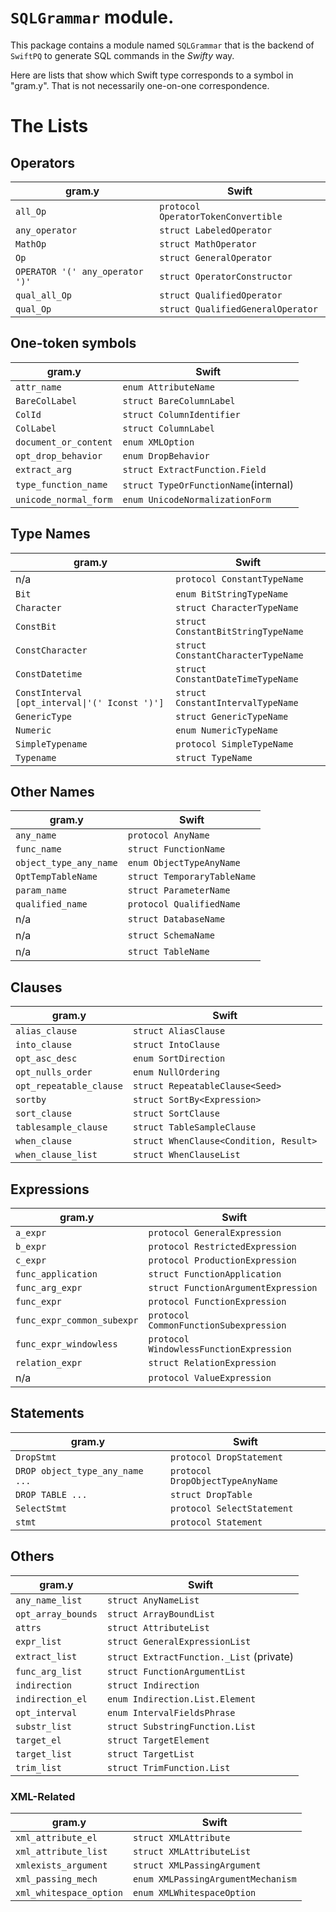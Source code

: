# `SQLGrammar` module.

This package contains a module named `SQLGrammar` that is the backend of `SwiftPQ` to generate SQL commands in the *Swifty* way.

Here are lists that show which Swift type corresponds to a symbol in "gram.y". That is not necessarily one-on-one correspondence.

# The Lists

## Operators

| gram.y                          | Swift                                 |
|---------------------------------|---------------------------------------|
| `all_Op`                        | `protocol OperatorTokenConvertible`   |
| `any_operator`                  | `struct LabeledOperator`              |
| `MathOp`                        | `struct MathOperator`                 |
| `Op`                            | `struct GeneralOperator`              |
| `OPERATOR '(' any_operator ')'` | `struct OperatorConstructor`          |
| `qual_all_Op`                   | `struct QualifiedOperator`            |
| `qual_Op`                       | `struct QualifiedGeneralOperator`     |

## One-token symbols

| gram.y                | Swift                                 |
|-----------------------|---------------------------------------|
| `attr_name`           | `enum AttributeName`                  |
| `BareColLabel`        | `struct BareColumnLabel`              |
| `ColId`               | `struct ColumnIdentifier`             |
| `ColLabel`            | `struct ColumnLabel`                  |
| `document_or_content` | `enum XMLOption`                      |
| `opt_drop_behavior`   | `enum DropBehavior`                   |
| `extract_arg`         | `struct ExtractFunction.Field`        |
| `type_function_name`  | `struct TypeOrFunctionName`(internal) |
| `unicode_normal_form` | `enum UnicodeNormalizationForm`       |


## Type Names

| gram.y                                         | Swift                              |
|------------------------------------------------|------------------------------------|
| n/a                                            | `protocol ConstantTypeName`        |
| `Bit`                                          | `enum BitStringTypeName`           |
| `Character`                                    | `struct CharacterTypeName`         |
| `ConstBit`                                     | `struct ConstantBitStringTypeName` |
| `ConstCharacter`                               | `struct ConstantCharacterTypeName` |
| `ConstDatetime`                                | `struct ConstantDateTimeTypeName`  |
| `ConstInterval [opt_interval\|'(' Iconst ')']` | `struct ConstantIntervalTypeName`  |
| `GenericType`                                  | `struct GenericTypeName`           |
| `Numeric`                                      | `enum NumericTypeName`             |
| `SimpleTypename`                               | `protocol SimpleTypeName`          |
| `Typename`                                     | `struct TypeName`                  |

## Other Names

| gram.y                 | Swift                                 |
|------------------------|---------------------------------------|
| `any_name`             | `protocol AnyName`                    |
| `func_name`            | `struct FunctionName`                 |
| `object_type_any_name` | `enum ObjectTypeAnyName`              |
| `OptTempTableName`     | `struct TemporaryTableName`           |
| `param_name`           | `struct ParameterName`                |
| `qualified_name`       | `protocol QualifiedName`              |
| n/a                    | `struct DatabaseName`                 |
| n/a                    | `struct SchemaName`                   |
| n/a                    | `struct TableName`                    |

## Clauses

| gram.y                  | Swift                                  |
|-------------------------|----------------------------------------|
| `alias_clause`          | `struct AliasClause`                   |
| `into_clause`           | `struct IntoClause`                    |
| `opt_asc_desc`          | `enum SortDirection`                   |
| `opt_nulls_order`       | `enum NullOrdering`                    |
| `opt_repeatable_clause` | `struct RepeatableClause<Seed>`        |
| `sortby`                | `struct SortBy<Expression>`            |
| `sort_clause`           | `struct SortClause`                    |
| `tablesample_clause`    | `struct TableSampleClause`             |
| `when_clause`           | `struct WhenClause<Condition, Result>` | 
| `when_clause_list`      | `struct WhenClauseList`                |


## Expressions

| gram.y                     | Swift                                   |
|----------------------------|-----------------------------------------|
| `a_expr`                   | `protocol GeneralExpression`            |
| `b_expr`                   | `protocol RestrictedExpression`         |
| `c_expr`                   | `protocol ProductionExpression`         |
| `func_application`         | `struct FunctionApplication`            |
| `func_arg_expr`            | `struct FunctionArgumentExpression`     |
| `func_expr`                | `protocol FunctionExpression`           |
| `func_expr_common_subexpr` | `protocol CommonFunctionSubexpression`  |
| `func_expr_windowless`     | `protocol WindowlessFunctionExpression` |
| `relation_expr`            | `struct RelationExpression`             |
| n/a                        | `protocol ValueExpression`              |


## Statements

| gram.y                          | Swift                                  |
|---------------------------------|----------------------------------------|
| `DropStmt`                      | `protocol DropStatement`               |
| `DROP object_type_any_name ...` | `protocol DropObjectTypeAnyName`       |
| `DROP TABLE ...`                | `struct DropTable`                     |
| `SelectStmt`                    | `protocol SelectStatement`             |
| `stmt`                          | `protocol Statement`                   |


## Others

| gram.y               | Swift                                            |
|----------------------|--------------------------------------------------|
| `any_name_list`      | `struct AnyNameList`                             |
| `opt_array_bounds`   | `struct ArrayBoundList`                          |
| `attrs`              | `struct AttributeList`                           |
| `expr_list`          | `struct GeneralExpressionList`                   |
| `extract_list`       | `struct ExtractFunction._List` (private)         |
| `func_arg_list`      | `struct FunctionArgumentList`                    |
| `indirection`        | `struct Indirection`                             |
| `indirection_el`     | `enum Indirection.List.Element`                  |
| `opt_interval`       | `enum IntervalFieldsPhrase`                      |
| `substr_list`        | `struct SubstringFunction.List`                  |
| `target_el`          | `struct TargetElement`                           |
| `target_list`        | `struct TargetList`                              |
| `trim_list`          | `struct TrimFunction.List`                       |


### XML-Related

| gram.y                  | Swift                                            |
|-------------------------|--------------------------------------------------|
| `xml_attribute_el`      | `struct XMLAttribute`                            |
| `xml_attribute_list`    | `struct XMLAttributeList`                        |
| `xmlexists_argument`    | `struct XMLPassingArgument`                      |
| `xml_passing_mech`      | `enum XMLPassingArgumentMechanism`               |
| `xml_whitespace_option` | `enum XMLWhitespaceOption`                       |


